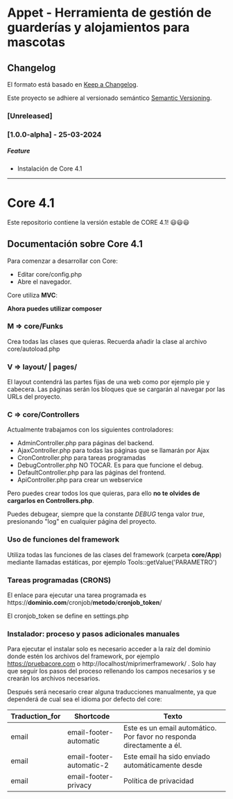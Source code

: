 # Appet - Herramienta de gestión de guarderías y alojamientos para mascotas

## Changelog

El formato está basado en [Keep a Changelog](https://keepachangelog.com/en/1.0.0/).

Este proyecto se adhiere al versionado semántico [Semantic Versioning](https://semver.org/spec/v2.0.0.html).

### [Unreleased]

### [1.0.0-alpha] - 25-03-2024
##### Feature
- Instalación de Core 4.1




****************************************************************************************



# Core 4.1

Este repositorio contiene la versión estable de CORE 4.1! :smiley::smiley::smiley:

## Documentación sobre Core 4.1

Para comenzar a desarrollar con Core:

- Editar core/config.php
- Abre el navegador.

Core utiliza **MVC**:

**Ahora puedes utilizar composer**

### M => core/Funks

Crea todas las clases que quieras. Recuerda añadir la clase al archivo core/autoload.php

### V => layout/ | pages/

El layout contendrá las partes fijas de una web como por ejemplo pie y cabecera. Las páginas serán los bloques que se cargarán al navegar por las URLs del proyecto.

### C => core/Controllers

Actualmente trabajamos con los siguientes controladores:

- AdminController.php para páginas del backend.
- AjaxController.php para todas las páginas que se llamarán por Ajax
- CronController.php para tareas programadas
- DebugController.php NO TOCAR. Es para que funcione el debug.
- DefaultController.php para las páginas del frontend.
- ApiController.php para crear un webservice

Pero puedes crear todos los que quieras, para ello **no te olvides de cargarlos en Controllers.php**. 

Puedes debugear, siempre que la constante *_DEBUG_* tenga valor *true*, presionando "log" en cualquier página del proyecto.

### Uso de funciones del framework

Utiliza todas las funciones de las clases del framework (carpeta **core/App**) mediante llamadas estáticas, por ejemplo Tools::getValue('PARAMETRO')

### Tareas programadas (CRONS)

El enlace para ejecutar una tarea programada es https://**dominio.com**/cronjob/**metodo**/**cronjob_token**/

El cronjob_token se define en settings.php

### Instalador: proceso y pasos adicionales manuales

Para ejecutar el instalar solo es necesario acceder a la raíz del dominio donde estén los archivos del framework, por ejemplo https://pruebacore.com o http://localhost/miprimerframework/ . Solo hay que seguir los pasos del proceso rellenando los campos necesarios y se crearán los archivos necesarios.

Después será necesario crear alguna traducciones manualmente, ya que dependerá de cual sea el idioma por defecto del core:

| Traduction_for | Shortcode | Texto |
|----------------|-----------|-------|
| email | email-footer-automatic | Este es un email automático. Por favor no responda directamente a él. |
| email | email-footer-automatic-2 | Este email ha sido enviado automáticamente desde |
| email | email-footer-privacy | Política de privacidad |

